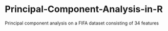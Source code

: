 # Principal-Component-Analysis-in-R
Principal component analysis on a FIFA dataset consisting of 34 features
